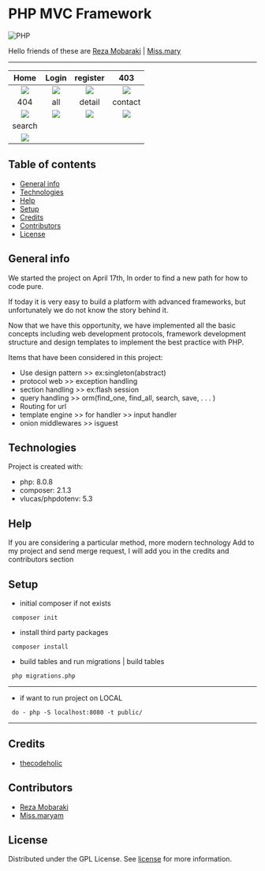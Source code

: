 # PHP MVC Framework


![PHP](default-pic.jpg)

Hello friends of these are [Reza Mobaraki](https://www.linkedin.com/in/reza-mobaraki/) | [Miss.mary](https://www.linkedin.com/in/maryam-ostovar-64b497210/)

---

Home                       |             Login          |           register       |            403           |
:-------------------------:|:-------------------------:|:-------------------------:|:-------------------------:
![](zz/home.png)  |  ![](zz/login.png) | ![](zz/register.png) |  ![](zz/403.png)
404                       |             all             |          detail          |         contact         |
![](zz/404.png) | ![](zz/all.png) | ![](zz/detail.png) |![](zz/contact.png)
|         search         |
![](zz/search.png) |


## Table of contents

* [General info](#General-info)
* [Technologies](#Technologies)
* [Help](#Help)
* [Setup](#Setup)
* [Credits](#credits)
* [Contributors](#Contributors)
* [License](#license)

## General info

We started the project on April 17th, In order to find a new path for how to code pure.

If today it is very easy to build a platform with advanced frameworks, but unfortunately we do not know the story behind it.

Now that we have this opportunity, we have implemented all the basic concepts including web development protocols, framework development structure and design templates to implement the best practice with PHP.

Items that have been considered in this project:
- Use design pattern >> ex:singleton(abstract)
- protocol web >> exception handling
- section handling >> ex:flash session
- query handling >> orm(find_one, find_all, search, save, . . . ) 
- Routing for url
- template engine >> for handler >> input handler
- onion middlewares >> isguest





## Technologies

Project is created with:

* php: 8.0.8
* composer: 2.1.3
* vlucas/phpdotenv: 5.3

## Help

If you are considering a particular method, more modern technology Add to my
project and send merge request, I will add you in the credits and contributors
section

## Setup

* initial composer if not exists
```shell
 composer init
```

* install third party packages
```shell
 composer install
```
* build tables and run migrations | build tables
```shell
 php migrations.php
```
---
* if want to run project on LOCAL 
```shell
 do - php -S localhost:8080 -t public/
```
---

## Credits

* [thecodeholic](https://github.com/thecodeholic)

## Contributors

* [Reza Mobaraki](https://github.com/rezamobaraki)
* [Miss.maryam](https://github.com/maryost1998)

## License

Distributed under the GPL License. See [license](LICENSE) for more information.
